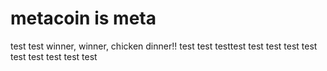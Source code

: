 # metacoin is meta

test
test
winner, winner, chicken dinner!!
test
test
testtest
test
test
test
test
test
test
test
test
test
